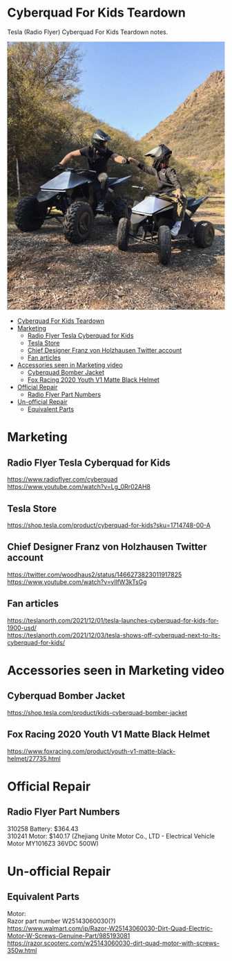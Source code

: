 # Cyberquad For Kids Teardown
Tesla (Radio Flyer) Cyberquad For Kids Teardown notes.<br>

![Family](https://github.com/MAVProxyUser/CyberquadForKidsTeardown/blob/main/adpics/Family.jpg)

* [Cyberquad For Kids Teardown](#cyberquad-for-kids-teardown)
* [Marketing](#marketing)
   * [Radio Flyer Tesla Cyberquad for Kids](#radio-flyer-tesla-cyberquad-for-kids)
   * [Tesla Store](#tesla-store)
   * [Chief Designer Franz von Holzhausen Twitter account](#chief-designer-franz-von-holzhausen-twitter-account)
   * [Fan articles](#fan-articles)
* [Accessories seen in Marketing video](#accessories-seen-in-marketing-video)
   * [Cyberquad Bomber Jacket](#cyberquad-bomber-jacket)
   * [Fox Racing 2020 Youth V1 Matte Black Helmet](#fox-racing-2020-youth-v1-matte-black-helmet)
* [Official Repair](#official-repair)
   * [Radio Flyer Part Numbers](#radio-flyer-part-numbers)
* [Un-official Repair](#un-official-repair)
   * [Equivalent Parts](#equivalent-parts)

# Marketing
## Radio Flyer Tesla Cyberquad for Kids
https://www.radioflyer.com/cyberquad<br>
https://www.youtube.com/watch?v=Lg_0Rr02AH8<br>

## Tesla Store
https://shop.tesla.com/product/cyberquad-for-kids?sku=1714748-00-A<br>

## Chief Designer Franz von Holzhausen Twitter account
https://twitter.com/woodhaus2/status/1466273823011917825<br>
https://www.youtube.com/watch?v=vllfW3kTsGg<br>

## Fan articles
https://teslanorth.com/2021/12/01/tesla-launches-cyberquad-for-kids-for-1900-usd/<br>
https://teslanorth.com/2021/12/03/tesla-shows-off-cyberquad-next-to-its-cyberquad-for-kids/

# Accessories seen in Marketing video
## Cyberquad Bomber Jacket
https://shop.tesla.com/product/kids-cyberquad-bomber-jacket<br>
## Fox Racing 2020 Youth V1 Matte Black Helmet
https://www.foxracing.com/product/youth-v1-matte-black-helmet/27735.html<br>

# Official Repair
## Radio Flyer Part Numbers
310258 Battery: $364.43<br>
310241 Motor: $140.17 (Zhejiang Unite Motor Co., LTD - Electrical Vehicle Motor MY1016Z3 36VDC 500W)<br>

# Un-official Repair
## Equivalent Parts
Motor:<br>
Razor part number W25143060030(?) <br>
https://www.walmart.com/ip/Razor-W25143060030-Dirt-Quad-Electric-Motor-W-Screws-Genuine-Part/985193081<br>
https://razor.scooterc.com/w25143060030-dirt-quad-motor-with-screws-350w.html<br>
